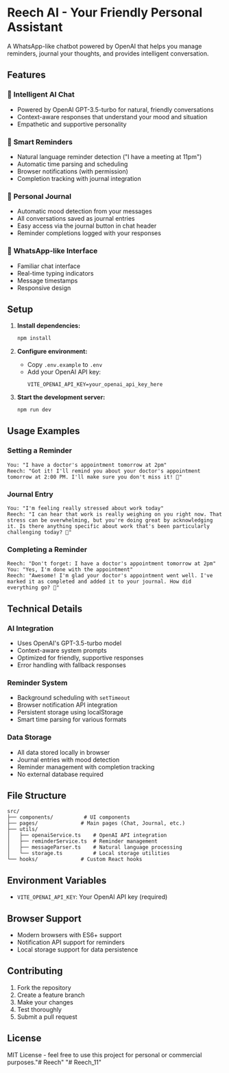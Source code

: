 # Reech AI - Your Friendly Personal Assistant

A WhatsApp-like chatbot powered by OpenAI that helps you manage reminders, journal your thoughts, and provides intelligent conversation.

## Features

### 🤖 **Intelligent AI Chat**
- Powered by OpenAI GPT-3.5-turbo for natural, friendly conversations
- Context-aware responses that understand your mood and situation
- Empathetic and supportive personality

### 📝 **Smart Reminders**
- Natural language reminder detection ("I have a meeting at 11pm")
- Automatic time parsing and scheduling
- Browser notifications (with permission)
- Completion tracking with journal integration

### 📖 **Personal Journal**
- Automatic mood detection from your messages
- All conversations saved as journal entries
- Easy access via the journal button in chat header
- Reminder completions logged with your responses

### 💬 **WhatsApp-like Interface**
- Familiar chat interface
- Real-time typing indicators
- Message timestamps
- Responsive design

## Setup

1. **Install dependencies:**
   ```bash
   npm install
   ```

2. **Configure environment:**
   - Copy `.env.example` to `.env`
   - Add your OpenAI API key:
     ```
     VITE_OPENAI_API_KEY=your_openai_api_key_here
     ```

3. **Start the development server:**
   ```bash
   npm run dev
   ```

## Usage Examples

### Setting a Reminder
```
You: "I have a doctor's appointment tomorrow at 2pm"
Reech: "Got it! I'll remind you about your doctor's appointment tomorrow at 2:00 PM. I'll make sure you don't miss it! 📅"
```

### Journal Entry
```
You: "I'm feeling really stressed about work today"
Reech: "I can hear that work is really weighing on you right now. That stress can be overwhelming, but you're doing great by acknowledging it. Is there anything specific about work that's been particularly challenging today? 💭"
```

### Completing a Reminder
```
Reech: "Don't forget: I have a doctor's appointment tomorrow at 2pm"
You: "Yes, I'm done with the appointment"
Reech: "Awesome! I'm glad your doctor's appointment went well. I've marked it as completed and added it to your journal. How did everything go? 🎉"
```

## Technical Details

### AI Integration
- Uses OpenAI's GPT-3.5-turbo model
- Context-aware system prompts
- Optimized for friendly, supportive responses
- Error handling with fallback responses

### Reminder System
- Background scheduling with `setTimeout`
- Browser notification API integration
- Persistent storage using localStorage
- Smart time parsing for various formats

### Data Storage
- All data stored locally in browser
- Journal entries with mood detection
- Reminder management with completion tracking
- No external database required

## File Structure

```
src/
├── components/          # UI components
├── pages/              # Main pages (Chat, Journal, etc.)
├── utils/
│   ├── openaiService.ts    # OpenAI API integration
│   ├── reminderService.ts  # Reminder management
│   ├── messageParser.ts    # Natural language processing
│   └── storage.ts          # Local storage utilities
└── hooks/              # Custom React hooks
```

## Environment Variables

- `VITE_OPENAI_API_KEY`: Your OpenAI API key (required)

## Browser Support

- Modern browsers with ES6+ support
- Notification API support for reminders
- Local storage support for data persistence

## Contributing

1. Fork the repository
2. Create a feature branch
3. Make your changes
4. Test thoroughly
5. Submit a pull request

## License

MIT License - feel free to use this project for personal or commercial purposes."# Reech" 
"# Reech_11" 
